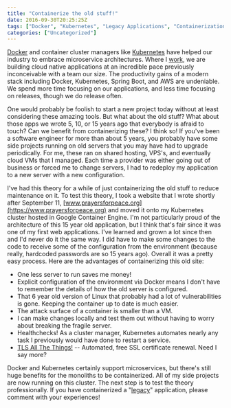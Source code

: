 ```yaml
---
title: "Containerize the old stuff!"
date: 2016-09-30T20:25:25Z
tags: ["Docker", "Kubernetes", "Legacy Applications", "Containerization", "DevOps"]
categories: ["Uncategorized"]
---
```


[Docker](https://www.docker.com/) and container cluster managers like [Kubernetes](https://kubernetes.io) have helped our industry to embrace microservice architectures. Where I [work](https://www.fitchsolutions.com/), we are building cloud native applications at an incredible pace previously inconceivable with a team our size. The productivity gains of a modern stack including Docker, Kubernetes, Spring Boot, and AWS are undeniable. We spend more time focusing on our applications, and less time focusing on releases, though we do release often.

One would probably be foolish to start a new project today without at least considering these amazing tools. But what about the old stuff? What about those apps we wrote 5, 10, or 15 years ago that everybody is afraid to touch? Can we benefit from containerizing these? I think so! If you've been a software engineer for more than about 5 years, you probably have some side projects running on old servers that you may have had to upgrade periodically. For me, these ran on shared hosting, VPS's, and eventually cloud VMs that I managed. Each time a provider was either going out of business or forced me to change servers, I had to redeploy my application to a new server with a new configuration.

I've had this theory for a while of just containerizing the old stuff to reduce maintenance on it. To test this theory, I took a website that I wrote shortly after September 11, [www.prayersforpeace.org](https://www.prayersforpeace.org) and moved it onto my Kubernetes cluster hosted in Google Container Engine. I'm not particularly proud of the architecture of this 15 year old application, but I think that's fair since it was one of my first web applications. I've learned and grown a lot since then and I'd never do it the same way. I did have to make some changes to the code to receive some of the configuration from the environment (because really, hardcoded passwords are so 15 years ago). Overall it was a pretty easy process. Here are the advantages of containerizing this old site:

*   One less server to run saves me money!
*   Explicit configuration of the environment via Docker means I don't have to remember the details of how the old server is configured.
*   That 6 year old version of Linux that probably had a lot of vulnerabilities is gone. Keeping the container up to date is much easier.
*   The attack surface of a container is smaller than a VM.
*   I can make changes locally and test them out without having to worry about breaking the fragile server.
*   Healthchecks! As a cluster manager, Kubernetes automates nearly any task I previously would have done to restart a service.
*   [TLS All The Things!](/blogs/tls-all-the-things/) -- Automated, free SSL certificate renewal. Need I say more?

Docker and Kubernetes certainly support microservices, but there's still huge benefits for the monoliths to be containerized. All of my side projects are now running on this cluster. The next step is to test the theory professionally. If you have containerized a "[legacy](https://twitter.com/drewlesueur/status/767122443102097409)" application, please comment with your experiences!
